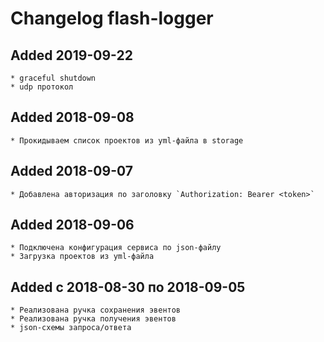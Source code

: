 # Changelog flash-logger

## Added 2019-09-22
    * graceful shutdown
    * udp протокол

## Added 2018-09-08
    * Прокидываем список проектов из yml-файла в storage

## Added 2018-09-07
    * Добавлена авторизация по заголовку `Authorization: Bearer <token>`

## Added 2018-09-06
    * Подключена конфигурация сервиса по json-файлу
    * Загрузка проектов из yml-файла

## Added с 2018-08-30 по 2018-09-05
    * Реализована ручка сохранения эвентов
    * Реализована ручка получения эвентов
    * json-схемы запроса/ответа
